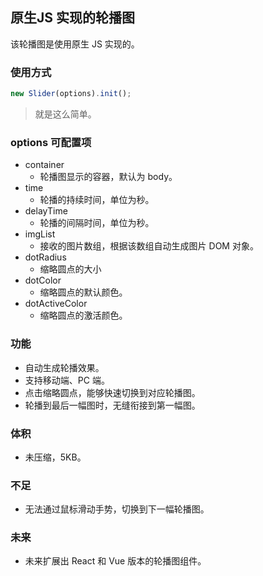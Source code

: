 ## 原生JS 实现的轮播图
该轮播图是使用原生 JS 实现的。
### 使用方式
```javascript
new Slider(options).init();
```
>就是这么简单。
### options 可配置项
* container
    * 轮播图显示的容器，默认为 body。
* time
    * 轮播的持续时间，单位为秒。
* delayTime
    * 轮播的间隔时间，单位为秒。
* imgList
    * 接收的图片数组，根据该数组自动生成图片 DOM 对象。
* dotRadius
    * 缩略圆点的大小
* dotColor
    * 缩略圆点的默认颜色。
* dotActiveColor
    * 缩略圆点的激活颜色。

### 功能
* 自动生成轮播效果。
* 支持移动端、PC 端。
* 点击缩略圆点，能够快速切换到对应轮播图。
* 轮播到最后一幅图时，无缝衔接到第一幅图。
### 体积
* 未压缩，5KB。
### 不足
* 无法通过鼠标滑动手势，切换到下一幅轮播图。

### 未来
* 未来扩展出 React 和 Vue 版本的轮播图组件。



